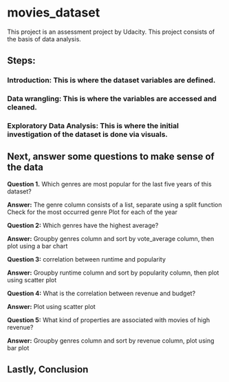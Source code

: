 # movies_dataset
This project is an assessment project by Udacity. This project consists of the basis of data analysis.

## Steps:

### Introduction: This is where the dataset variables are defined.

### Data wrangling: This is where the variables are accessed and cleaned.

### Exploratory Data Analysis: This is where the initial investigation of the dataset is done via visuals.

## Next, answer some questions to make sense of the data

**Question 1.** Which genres are most popular for the last five years of this dataset?

**Answer:** The genre column consists of a list, separate using a split function
        Check for the most occurred genre
        Plot for each of the year
       
**Question 2:** Which genres have the highest average?

**Answer:** Groupby genres column and sort by vote_average column, then plot using a bar chart

**Question 3:** correlation between runtime and popularity

**Answer:** Groupby runtime column and sort by popularity column, then plot using scatter plot

**Question 4:** What is the correlation between revenue and budget?

**Answer:** Plot using scatter plot

**Question 5:** What kind of properties are associated with movies of high revenue?

**Answer:** Groupby genres column and sort by revenue column, plot using bar plot

## Lastly, Conclusion
